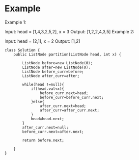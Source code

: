 
# Example
Example 1:


Input: head = [1,4,3,2,5,2], x = 3
Output: [1,2,2,4,3,5]
Example 2:

Input: head = [2,1], x = 2
Output: [1,2]
```
class Solution {
    public ListNode partition(ListNode head, int x) {
        
        ListNode before=new ListNode(0);
        ListNode after=new ListNode(0);
        ListNode before_curr=before;
        ListNode after_curr=after;

        while(head !=null){
            if(head.val<x){
                before_curr.next=head;
                before_curr=before_curr.next;
            }else{
                after_curr.next=head;
                after_curr=after_curr.next;
            }
            head=head.next;
        }
        after_curr.next=null;
        before_curr.next=after.next;

        return before.next;
        
    }
}
```